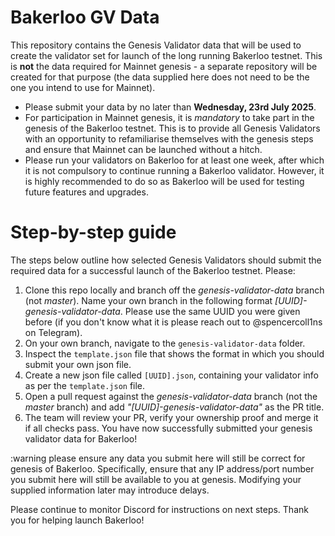# Bakerloo GV Data
This repository contains the Genesis Validator data that will be used to create the validator set for launch of the long running Bakerloo testnet. This is **not** the data required for Mainnet genesis - a separate repository will be created for that purpose (the data supplied here does not need to be the one you intend to use for Mainnet).

- Please submit your data by no later than **Wednesday, 23rd July 2025**.
- For participation in Mainnet genesis, it is *mandatory* to take part in the genesis of the Bakerloo testnet. This is to provide all Genesis Validators with an opportunity to refamiliarise themselves with the genesis steps and ensure that Mainnet can be launched without a hitch.
- Please run your validators on Bakerloo for at least one week, after which it is not compulsory to continue running a Bakerloo validator. However, it is highly recommended to do so as Bakerloo will be used for testing future features and upgrades.

# Step-by-step guide
The steps below outline how selected Genesis Validators should submit the required data for a successful launch of the Bakerloo testnet. Please:

1. Clone this repo locally and branch off the *genesis-validator-data* branch (not *master*). Name your own branch in the following format *[UUID]-genesis-validator-data*. Please use the same UUID you were given before (if you don't know what it is please reach out to @spencercoll1ns on Telegram).
2. On your own branch, navigate to the `genesis-validator-data` folder.
3. Inspect the `template.json` file that shows the format in which you should submit your own json file.
4. Create a new json file called `[UUID].json`, containing your validator info as per the `template.json` file.
5. Open a pull request against the *genesis-validator-data* branch (not the *master* branch) and add *"[UUID]-genesis-validator-data"* as the PR title.
6. The team will review your PR, verify your ownership proof and merge it if all checks pass. You have now successfully submitted your genesis validator data for Bakerloo!

:warning please ensure any data you submit here will still be correct for genesis of Bakerloo. Specifically, ensure that any IP address/port number you submit here will still be available to you at genesis. Modifying your supplied information later may introduce delays.

Please continue to monitor Discord for instructions on next steps. Thank you for helping launch Bakerloo!